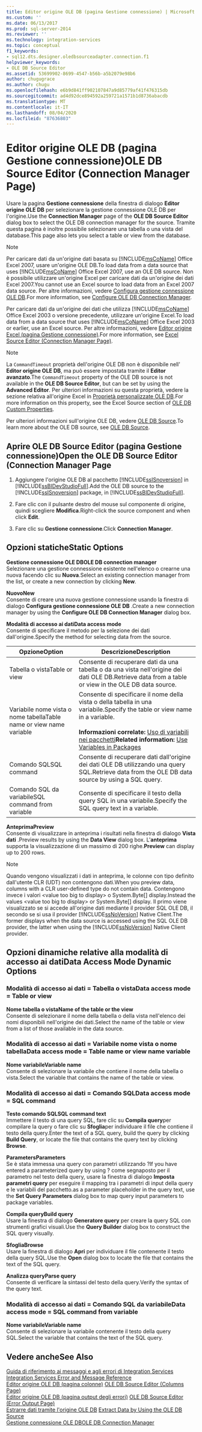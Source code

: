 ```yaml
---
title: Editor origine OLE DB (pagina Gestione connessione) | Microsoft Docs
ms.custom: ''
ms.date: 06/13/2017
ms.prod: sql-server-2014
ms.reviewer: ''
ms.technology: integration-services
ms.topic: conceptual
f1_keywords:
- sql12.dts.designer.oledbsourceadapter.connection.f1
helpviewer_keywords:
- OLE DB Source Editor
ms.assetid: 53699902-8699-4547-b56b-a5b2079e98b6
author: chugugrace
ms.author: chugu
ms.openlocfilehash: e6b9d841ff902107847a9d85779af41f476315db
ms.sourcegitcommit: ad4d92dce894592a259721a1571b1d8736abacdb
ms.translationtype: MT
ms.contentlocale: it-IT
ms.lasthandoff: 08/04/2020
ms.locfileid: "87636803"
---
```

# <a name="ole-db-source-editor-connection-manager-page"></a><span data-ttu-id="64f2d-102">Editor origine OLE DB (pagina Gestione connessione)</span><span class="sxs-lookup"><span data-stu-id="64f2d-102">OLE DB Source Editor (Connection Manager Page)</span></span>
  <span data-ttu-id="64f2d-103">Usare la pagina **Gestione connessione** della finestra di dialogo **Editor origine OLE DB** per selezionare la gestione connessione OLE DB per l'origine.</span><span class="sxs-lookup"><span data-stu-id="64f2d-103">Use the **Connection Manager** page of the **OLE DB Source Editor** dialog box to select the OLE DB connection manager for the source.</span></span> <span data-ttu-id="64f2d-104">Tramite questa pagina è inoltre possibile selezionare una tabella o una vista del database.</span><span class="sxs-lookup"><span data-stu-id="64f2d-104">This page also lets you select a table or view from the database.</span></span>  
  
> [!NOTE]  
>  <span data-ttu-id="64f2d-105">Per caricare dati da un'origine dati basata su [!INCLUDE[msCoName](../includes/msconame-md.md)] Office Excel 2007, usare un'origine OLE DB.</span><span class="sxs-lookup"><span data-stu-id="64f2d-105">To load data from a data source that uses [!INCLUDE[msCoName](../includes/msconame-md.md)] Office Excel 2007, use an OLE DB source.</span></span> <span data-ttu-id="64f2d-106">Non è possibile utilizzare un'origine Excel per caricare dati da un'origine dei dati Excel 2007.</span><span class="sxs-lookup"><span data-stu-id="64f2d-106">You cannot use an Excel source to load data from an Excel 2007 data source.</span></span> <span data-ttu-id="64f2d-107">Per altre informazioni, vedere [Configura gestione connessione OLE DB](configure-ole-db-connection-manager.md).</span><span class="sxs-lookup"><span data-stu-id="64f2d-107">For more information, see [Configure OLE DB Connection Manager](configure-ole-db-connection-manager.md).</span></span>  
>   
>  <span data-ttu-id="64f2d-108">Per caricare dati da un'origine dei dati che utilizza [!INCLUDE[msCoName](../includes/msconame-md.md)] Office Excel 2003 o versione precedente, utilizzare un'origine Excel.</span><span class="sxs-lookup"><span data-stu-id="64f2d-108">To load data from a data source that uses [!INCLUDE[msCoName](../includes/msconame-md.md)] Office Excel 2003 or earlier, use an Excel source.</span></span> <span data-ttu-id="64f2d-109">Per altre informazioni, vedere [Editor origine Excel &#40;pagina Gestione connessione&#41;](../../2014/integration-services/excel-source-editor-connection-manager-page.md).</span><span class="sxs-lookup"><span data-stu-id="64f2d-109">For more information, see [Excel Source Editor &#40;Connection Manager Page&#41;](../../2014/integration-services/excel-source-editor-connection-manager-page.md).</span></span>  
  
> [!NOTE]  
>  <span data-ttu-id="64f2d-110">La `CommandTimeout` proprietà dell'origine OLE DB non è disponibile nell' **Editor origine OLE DB**, ma può essere impostata tramite il **Editor avanzato**.</span><span class="sxs-lookup"><span data-stu-id="64f2d-110">The `CommandTimeout` property of the OLE DB source is not available in the **OLE DB Source Editor**, but can be set by using the **Advanced Editor**.</span></span> <span data-ttu-id="64f2d-111">Per ulteriori informazioni su questa proprietà, vedere la sezione relativa all'origine Excel in [Proprietà personalizzate OLE DB](data-flow/ole-db-custom-properties.md).</span><span class="sxs-lookup"><span data-stu-id="64f2d-111">For more information on this property, see the Excel Source section of [OLE DB Custom Properties](data-flow/ole-db-custom-properties.md).</span></span>  
  
 <span data-ttu-id="64f2d-112">Per ulteriori informazioni sull'origine OLE DB, vedere [OLE DB Source](data-flow/ole-db-source.md).</span><span class="sxs-lookup"><span data-stu-id="64f2d-112">To learn more about the OLE DB source, see [OLE DB Source](data-flow/ole-db-source.md).</span></span>  
  
## <a name="open-the-ole-db-source-editor-connection-manager-page"></a><span data-ttu-id="64f2d-113">Aprire OLE DB Source Editor (pagina Gestione connessione)</span><span class="sxs-lookup"><span data-stu-id="64f2d-113">Open the OLE DB Source Editor (Connection Manager Page</span></span>  
  
1.  <span data-ttu-id="64f2d-114">Aggiungere l'origine OLE DB al pacchetto [!INCLUDE[ssISnoversion](../includes/ssisnoversion-md.md)] in [!INCLUDE[ssBIDevStudioFull](../includes/ssbidevstudiofull-md.md)].</span><span class="sxs-lookup"><span data-stu-id="64f2d-114">Add the OLE DB source to the [!INCLUDE[ssISnoversion](../includes/ssisnoversion-md.md)] package, in [!INCLUDE[ssBIDevStudioFull](../includes/ssbidevstudiofull-md.md)].</span></span>  
  
2.  <span data-ttu-id="64f2d-115">Fare clic con il pulsante destro del mouse sul componente di origine, quindi scegliere **Modifica**.</span><span class="sxs-lookup"><span data-stu-id="64f2d-115">Right-click the source component and when click **Edit**.</span></span>  
  
3.  <span data-ttu-id="64f2d-116">Fare clic su **Gestione connessione**.</span><span class="sxs-lookup"><span data-stu-id="64f2d-116">Click **Connection Manager**.</span></span>  
  
## <a name="static-options"></a><span data-ttu-id="64f2d-117">Opzioni statiche</span><span class="sxs-lookup"><span data-stu-id="64f2d-117">Static Options</span></span>  
 <span data-ttu-id="64f2d-118">**Gestione connessione OLE DB**</span><span class="sxs-lookup"><span data-stu-id="64f2d-118">**OLE DB connection manager**</span></span>  
 <span data-ttu-id="64f2d-119">Selezionare una gestione connessione esistente nell'elenco o crearne una nuova facendo clic su **Nuova**.</span><span class="sxs-lookup"><span data-stu-id="64f2d-119">Select an existing connection manager from the list, or create a new connection by clicking **New**.</span></span>  
  
 <span data-ttu-id="64f2d-120">**Nuovo**</span><span class="sxs-lookup"><span data-stu-id="64f2d-120">**New**</span></span>  
 <span data-ttu-id="64f2d-121">Consente di creare una nuova gestione connessione usando la finestra di dialogo **Configura gestione connessione OLE DB** .</span><span class="sxs-lookup"><span data-stu-id="64f2d-121">Create a new connection manager by using the **Configure OLE DB Connection Manager** dialog box.</span></span>  
  
 <span data-ttu-id="64f2d-122">**Modalità di accesso ai dati**</span><span class="sxs-lookup"><span data-stu-id="64f2d-122">**Data access mode**</span></span>  
 <span data-ttu-id="64f2d-123">Consente di specificare il metodo per la selezione dei dati dall'origine.</span><span class="sxs-lookup"><span data-stu-id="64f2d-123">Specify the method for selecting data from the source.</span></span>  
  
|<span data-ttu-id="64f2d-124">Opzione</span><span class="sxs-lookup"><span data-stu-id="64f2d-124">Option</span></span>|<span data-ttu-id="64f2d-125">Descrizione</span><span class="sxs-lookup"><span data-stu-id="64f2d-125">Description</span></span>|  
|------------|-----------------|  
|<span data-ttu-id="64f2d-126">Tabella o vista</span><span class="sxs-lookup"><span data-stu-id="64f2d-126">Table or view</span></span>|<span data-ttu-id="64f2d-127">Consente di recuperare dati da una tabella o da una vista nell'origine dei dati OLE DB.</span><span class="sxs-lookup"><span data-stu-id="64f2d-127">Retrieve data from a table or view in the OLE DB data source.</span></span>|  
|<span data-ttu-id="64f2d-128">Variabile nome vista o nome tabella</span><span class="sxs-lookup"><span data-stu-id="64f2d-128">Table name or view name variable</span></span>|<span data-ttu-id="64f2d-129">Consente di specificare il nome della vista o della tabella in una variabile.</span><span class="sxs-lookup"><span data-stu-id="64f2d-129">Specify the table or view name in a variable.</span></span><br /><br /> <span data-ttu-id="64f2d-130">**Informazioni correlate:** [Uso di variabili nei pacchetti](../../2014/integration-services/use-variables-in-packages.md)</span><span class="sxs-lookup"><span data-stu-id="64f2d-130">**Related information:** [Use Variables in Packages](../../2014/integration-services/use-variables-in-packages.md)</span></span>|  
|<span data-ttu-id="64f2d-131">Comando SQL</span><span class="sxs-lookup"><span data-stu-id="64f2d-131">SQL command</span></span>|<span data-ttu-id="64f2d-132">Consente di recuperare dati dall'origine dei dati OLE DB utilizzando una query SQL.</span><span class="sxs-lookup"><span data-stu-id="64f2d-132">Retrieve data from the OLE DB data source by using a SQL query.</span></span>|  
|<span data-ttu-id="64f2d-133">Comando SQL da variabile</span><span class="sxs-lookup"><span data-stu-id="64f2d-133">SQL command from variable</span></span>|<span data-ttu-id="64f2d-134">Consente di specificare il testo della query SQL in una variabile.</span><span class="sxs-lookup"><span data-stu-id="64f2d-134">Specify the SQL query text in a variable.</span></span>|  
  
 <span data-ttu-id="64f2d-135">**Anteprima**</span><span class="sxs-lookup"><span data-stu-id="64f2d-135">**Preview**</span></span>  
 <span data-ttu-id="64f2d-136">Consente di visualizzare in anteprima i risultati nella finestra di dialogo **Vista dati** .</span><span class="sxs-lookup"><span data-stu-id="64f2d-136">Preview results by using the **Data View** dialog box.</span></span> <span data-ttu-id="64f2d-137">L'**anteprima** supporta la visualizzazione di un massimo di 200 righe.</span><span class="sxs-lookup"><span data-stu-id="64f2d-137">**Preview** can display up to 200 rows.</span></span>  
  
> [!NOTE]  
>  <span data-ttu-id="64f2d-138">Quando vengono visualizzati i dati in anteprima, le colonne con tipo definito dall'utente CLR (UDT) non contengono dati.</span><span class="sxs-lookup"><span data-stu-id="64f2d-138">When you preview data, columns with a CLR user-defined type do not contain data.</span></span> <span data-ttu-id="64f2d-139">Contengono invece i valori \<value too big to display> o System.Byte[] display.</span><span class="sxs-lookup"><span data-stu-id="64f2d-139">Instead the values \<value too big to display> or System.Byte[] display.</span></span> <span data-ttu-id="64f2d-140">Il primo viene visualizzato se si accede all'origine dati mediante il provider SQL OLE DB, il secondo se si usa il provider [!INCLUDE[ssNoVersion](../includes/ssnoversion-md.md)] Native Client.</span><span class="sxs-lookup"><span data-stu-id="64f2d-140">The former displays when the data source is accessed using the SQL OLE DB provider, the latter when using the [!INCLUDE[ssNoVersion](../includes/ssnoversion-md.md)] Native Client provider.</span></span>  
  
## <a name="data-access-mode-dynamic-options"></a><span data-ttu-id="64f2d-141">Opzioni dinamiche relative alla modalità di accesso ai dati</span><span class="sxs-lookup"><span data-stu-id="64f2d-141">Data Access Mode Dynamic Options</span></span>  
  
### <a name="data-access-mode--table-or-view"></a><span data-ttu-id="64f2d-142">Modalità di accesso ai dati = Tabella o vista</span><span class="sxs-lookup"><span data-stu-id="64f2d-142">Data access mode = Table or view</span></span>  
 <span data-ttu-id="64f2d-143">**Nome tabella o vista**</span><span class="sxs-lookup"><span data-stu-id="64f2d-143">**Name of the table or the view**</span></span>  
 <span data-ttu-id="64f2d-144">Consente di selezionare il nome della tabella o della vista nell'elenco dei nomi disponibili nell'origine dei dati.</span><span class="sxs-lookup"><span data-stu-id="64f2d-144">Select the name of the table or view from a list of those available in the data source.</span></span>  
  
### <a name="data-access-mode--table-name-or-view-name-variable"></a><span data-ttu-id="64f2d-145">Modalità di accesso ai dati = Variabile nome vista o nome tabella</span><span class="sxs-lookup"><span data-stu-id="64f2d-145">Data access mode = Table name or view name variable</span></span>  
 <span data-ttu-id="64f2d-146">**Nome variabile**</span><span class="sxs-lookup"><span data-stu-id="64f2d-146">**Variable name**</span></span>  
 <span data-ttu-id="64f2d-147">Consente di selezionare la variabile che contiene il nome della tabella o vista.</span><span class="sxs-lookup"><span data-stu-id="64f2d-147">Select the variable that contains the name of the table or view.</span></span>  
  
### <a name="data-access-mode--sql-command"></a><span data-ttu-id="64f2d-148">Modalità di accesso ai dati = Comando SQL</span><span class="sxs-lookup"><span data-stu-id="64f2d-148">Data access mode = SQL command</span></span>  
 <span data-ttu-id="64f2d-149">**Testo comando SQL**</span><span class="sxs-lookup"><span data-stu-id="64f2d-149">**SQL command text**</span></span>  
 <span data-ttu-id="64f2d-150">Immettere il testo di una query SQL, fare clic su **Compila query**per compilare la query o fare clic su **Sfoglia**per individuare il file che contiene il testo della query.</span><span class="sxs-lookup"><span data-stu-id="64f2d-150">Enter the text of a SQL query, build the query by clicking **Build Query**, or locate the file that contains the query text by clicking **Browse**.</span></span>  
  
 <span data-ttu-id="64f2d-151">**Parameters**</span><span class="sxs-lookup"><span data-stu-id="64f2d-151">**Parameters**</span></span>  
 <span data-ttu-id="64f2d-152">Se è stata immessa una query con parametri utilizzando ?</span><span class="sxs-lookup"><span data-stu-id="64f2d-152">If you have entered a parameterized query by using ?</span></span> <span data-ttu-id="64f2d-153">come segnaposto per il parametro nel testo della query, usare la finestra di dialogo **Imposta parametri query** per eseguire il mapping tra i parametri di input della query e le variabili del pacchetto.</span><span class="sxs-lookup"><span data-stu-id="64f2d-153">as a parameter placeholder in the query text, use the **Set Query Parameters** dialog box to map query input parameters to package variables.</span></span>  
  
 <span data-ttu-id="64f2d-154">**Compila query**</span><span class="sxs-lookup"><span data-stu-id="64f2d-154">**Build query**</span></span>  
 <span data-ttu-id="64f2d-155">Usare la finestra di dialogo **Generatore query** per creare la query SQL con strumenti grafici visuali.</span><span class="sxs-lookup"><span data-stu-id="64f2d-155">Use the **Query Builder** dialog box to construct the SQL query visually.</span></span>  
  
 <span data-ttu-id="64f2d-156">**Sfoglia**</span><span class="sxs-lookup"><span data-stu-id="64f2d-156">**Browse**</span></span>  
 <span data-ttu-id="64f2d-157">Usare la finestra di dialogo **Apri** per individuare il file contenente il testo della query SQL.</span><span class="sxs-lookup"><span data-stu-id="64f2d-157">Use the **Open** dialog box to locate the file that contains the text of the SQL query.</span></span>  
  
 <span data-ttu-id="64f2d-158">**Analizza query**</span><span class="sxs-lookup"><span data-stu-id="64f2d-158">**Parse query**</span></span>  
 <span data-ttu-id="64f2d-159">Consente di verificare la sintassi del testo della query.</span><span class="sxs-lookup"><span data-stu-id="64f2d-159">Verify the syntax of the query text.</span></span>  
  
### <a name="data-access-mode--sql-command-from-variable"></a><span data-ttu-id="64f2d-160">Modalità di accesso ai dati = Comando SQL da variabile</span><span class="sxs-lookup"><span data-stu-id="64f2d-160">Data access mode = SQL command from variable</span></span>  
 <span data-ttu-id="64f2d-161">**Nome variabile**</span><span class="sxs-lookup"><span data-stu-id="64f2d-161">**Variable name**</span></span>  
 <span data-ttu-id="64f2d-162">Consente di selezionare la variabile contenente il testo della query SQL.</span><span class="sxs-lookup"><span data-stu-id="64f2d-162">Select the variable that contains the text of the SQL query.</span></span>  
  
## <a name="see-also"></a><span data-ttu-id="64f2d-163">Vedere anche</span><span class="sxs-lookup"><span data-stu-id="64f2d-163">See Also</span></span>  
 <span data-ttu-id="64f2d-164">[Guida di riferimento ai messaggi e agli errori di Integration Services](../../2014/integration-services/integration-services-error-and-message-reference.md) </span><span class="sxs-lookup"><span data-stu-id="64f2d-164">[Integration Services Error and Message Reference](../../2014/integration-services/integration-services-error-and-message-reference.md) </span></span>  
 <span data-ttu-id="64f2d-165">[Editor origine OLE DB &#40;pagina colonne&#41;](../../2014/integration-services/ole-db-source-editor-columns-page.md) </span><span class="sxs-lookup"><span data-stu-id="64f2d-165">[OLE DB Source Editor &#40;Columns Page&#41;](../../2014/integration-services/ole-db-source-editor-columns-page.md) </span></span>  
 <span data-ttu-id="64f2d-166">[Editor origine OLE DB &#40;pagina output degli errori&#41;](../../2014/integration-services/ole-db-source-editor-error-output-page.md) </span><span class="sxs-lookup"><span data-stu-id="64f2d-166">[OLE DB Source Editor &#40;Error Output Page&#41;](../../2014/integration-services/ole-db-source-editor-error-output-page.md) </span></span>  
 <span data-ttu-id="64f2d-167">[Estrarre dati tramite l'origine OLE DB](data-flow/extract-data-by-using-the-ole-db-source.md) </span><span class="sxs-lookup"><span data-stu-id="64f2d-167">[Extract Data by Using the OLE DB Source](data-flow/extract-data-by-using-the-ole-db-source.md) </span></span>  
 [<span data-ttu-id="64f2d-168">Gestione connessione OLE DB</span><span class="sxs-lookup"><span data-stu-id="64f2d-168">OLE DB Connection Manager</span></span>](connection-manager/ole-db-connection-manager.md)  
  
  
